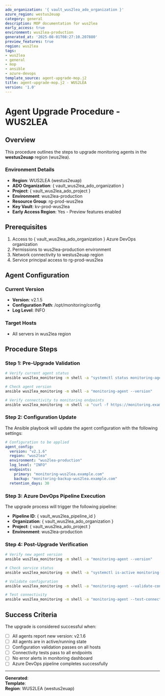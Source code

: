 ```yaml
---
ado_organization: '{ vault_wus2lea_ado_organization }'
azure_region: westus2euap
category: general
description: MOP documentation for wus2lea
early_access: true
environment: wus2lea-production
generated_at: '2025-08-01T08:27:10.207880'
preview_features: true
region: wus2lea
tags:
- wus2lea
- general
- mop
- ansible
- azure-devops
template_source: agent-upgrade-mop.j2
title: agent-upgrade-mop.j2 - WUS2LEA
version: '1.0'
---
```


# Agent Upgrade Procedure - WUS2LEA

## Overview

This procedure outlines the steps to upgrade monitoring agents in the **westus2euap** region (wus2lea).

### Environment Details

- **Region**: WUS2LEA (westus2euap)
- **ADO Organization**: { vault_wus2lea_ado_organization }
- **Project**: { vault_wus2lea_ado_project }
- **Environment**: wus2lea-production
- **Resource Group**: rg-prod-wus2lea
- **Key Vault**: kv-prod-wus2lea
- **Early Access Region**: Yes - Preview features enabled

## Prerequisites

1. Access to { vault_wus2lea_ado_organization } Azure DevOps organization
2. Permissions to wus2lea-production environment
3. Network connectivity to westus2euap region
4. Service principal access to rg-prod-wus2lea

## Agent Configuration

### Current Version
- **Version**: v2.1.5
- **Configuration Path**: /opt/monitoring/config
- **Log Level**: INFO

### Target Hosts
- All servers in wus2lea region

## Procedure Steps

### Step 1: Pre-Upgrade Validation

```bash
# Verify current agent status
ansible wus2lea_monitoring -m shell -a "systemctl status monitoring-agent"

# Check agent version
ansible wus2lea_monitoring -m shell -a "monitoring-agent --version"

# Verify connectivity to monitoring endpoints
ansible wus2lea_monitoring -m shell -a "curl -f https://monitoring.example.com/health"
```

### Step 2: Configuration Update

The Ansible playbook will update the agent configuration with the following settings:

```yaml
# Configuration to be applied
agent_config:
  version: "v2.1.6"
  region: "wus2lea"
  environment: "wus2lea-production"
  log_level: "INFO"
  endpoints:
    primary: "monitoring-wus2lea.example.com"
    backup: "monitoring-backup-wus2lea.example.com"
  retention_days: 30
```

### Step 3: Azure DevOps Pipeline Execution

The upgrade process will trigger the following pipeline:

- **Pipeline ID**: { vault_wus2lea_pipeline_id }
- **Organization**: { vault_wus2lea_ado_organization }
- **Project**: { vault_wus2lea_ado_project }
- **Environment**: wus2lea-production

### Step 4: Post-Upgrade Verification

```bash
# Verify new agent version
ansible wus2lea_monitoring -m shell -a "monitoring-agent --version"

# Check service status
ansible wus2lea_monitoring -m shell -a "systemctl is-active monitoring-agent"

# Validate configuration
ansible wus2lea_monitoring -m shell -a "monitoring-agent --validate-config"

# Test connectivity
ansible wus2lea_monitoring -m shell -a "monitoring-agent --test-connection"
```

## Success Criteria

The upgrade is considered successful when:

- [ ] All agents report new version: v2.1.6
- [ ] All agents are in active/running state
- [ ] Configuration validation passes on all hosts
- [ ] Connectivity tests pass to all endpoints
- [ ] No error alerts in monitoring dashboard
- [ ] Azure DevOps pipeline completes successfully

---

**Generated**:   
**Template**:   
**Region**: WUS2LEA (westus2euap)